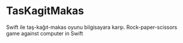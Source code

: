 # TasKagitMakas
Swift ile taş-kağıt-makas oyunu bilgisayara karşı.
Rock-paper-scissors game against computer in Swift
